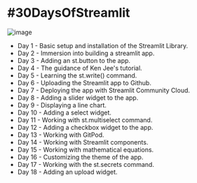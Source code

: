 # #30DaysOfStreamlit
![image](https://user-images.githubusercontent.com/109947291/223796328-328e1a97-fbb7-48c6-b808-17a5122993b9.png)
- Day 1 - Basic setup and installation of the Streamlit Library.
- Day 2 - Immersion into building a streamlit app.
- Day 3 - Adding an st.button to the app.
- Day 4 - The guidance of Ken Jee's tutorial.
- Day 5 - Learning the st.write() command.
- Day 6 - Uploading the Streamlit app to Github.
- Day 7 - Deploying the app with Streamlit Community Cloud.
- Day 8 - Adding a slider widget to the app.
- Day 9 - Displaying a line chart.
- Day 10 - Adding a select widget.
- Day 11 - Working with st.multiselect command.
- Day 12 - Adding a checkbox widget to the app.
- Day 13 - Working with GitPod.
- Day 14 - Working with Streamlit components.
- Day 15 - Working with mathematical equations.
- Day 16 - Customizing the theme of the app.
- Day 17 - Working with the st.secrets command.
- Day 18 - Adding an upload widget.
